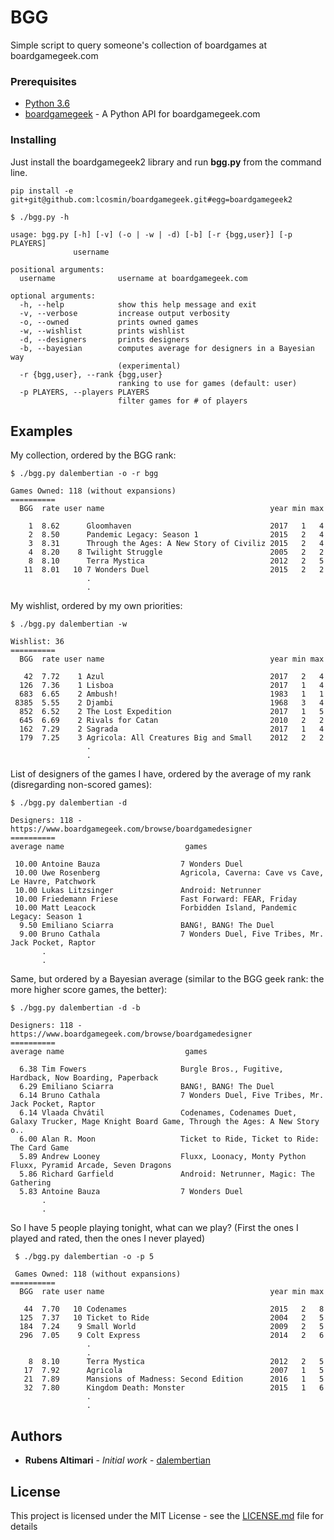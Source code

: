 # BGG

Simple script to query someone's collection of boardgames at boardgamegeek.com

### Prerequisites

* [Python 3.6](https://docs.python.org/3/)
* [boardgamegeek](https://github.com/lcosmin/boardgamegeek/) - A Python API for boardgamegeek.com

### Installing

Just install the boardgamegeek2 library and run **bgg.py** from the command line.

```
pip install -e git+git@github.com:lcosmin/boardgamegeek.git#egg=boardgamegeek2

$ ./bgg.py -h

usage: bgg.py [-h] [-v] (-o | -w | -d) [-b] [-r {bgg,user}] [-p PLAYERS]
              username

positional arguments:
  username              username at boardgamegeek.com

optional arguments:
  -h, --help            show this help message and exit
  -v, --verbose         increase output verbosity
  -o, --owned           prints owned games
  -w, --wishlist        prints wishlist
  -d, --designers       prints designers
  -b, --bayesian        computes average for designers in a Bayesian way
                        (experimental)
  -r {bgg,user}, --rank {bgg,user}
                        ranking to use for games (default: user)
  -p PLAYERS, --players PLAYERS
                        filter games for # of players
```

## Examples

My collection, ordered by the BGG rank:

```
$ ./bgg.py dalembertian -o -r bgg

Games Owned: 118 (without expansions)
==========
  BGG  rate user name                                     year min max

    1  8.62      Gloomhaven                               2017   1   4
    2  8.50      Pandemic Legacy: Season 1                2015   2   4
    3  8.31      Through the Ages: A New Story of Civiliz 2015   2   4
    4  8.20    8 Twilight Struggle                        2005   2   2
    8  8.10      Terra Mystica                            2012   2   5
   11  8.01   10 7 Wonders Duel                           2015   2   2
                 .
                 .
```

My wishlist, ordered by my own priorities:

```
$ ./bgg.py dalembertian -w

Wishlist: 36
==========
  BGG  rate user name                                     year min max

   42  7.72    1 Azul                                     2017   2   4
  126  7.36    1 Lisboa                                   2017   1   4
  683  6.65    2 Ambush!                                  1983   1   1
 8385  5.55    2 Djambi                                   1968   3   4
  852  6.52    2 The Lost Expedition                      2017   1   5
  645  6.69    2 Rivals for Catan                         2010   2   2
  162  7.29    2 Sagrada                                  2017   1   4
  179  7.25    3 Agricola: All Creatures Big and Small    2012   2   2
                 .
                 .
```

List of designers of the games I have, ordered by the average of my rank (disregarding non-scored games):

```
$ ./bgg.py dalembertian -d

Designers: 118 - https://www.boardgamegeek.com/browse/boardgamedesigner
==========
average name                           games

 10.00 Antoine Bauza                  7 Wonders Duel
 10.00 Uwe Rosenberg                  Agricola, Caverna: Cave vs Cave, Le Havre, Patchwork
 10.00 Lukas Litzsinger               Android: Netrunner
 10.00 Friedemann Friese              Fast Forward: FEAR, Friday
 10.00 Matt Leacock                   Forbidden Island, Pandemic Legacy: Season 1
  9.50 Emiliano Sciarra               BANG!, BANG! The Duel
  9.00 Bruno Cathala                  7 Wonders Duel, Five Tribes, Mr. Jack Pocket, Raptor
       .
       .
```

Same, but ordered by a Bayesian average (similar to the BGG geek rank: the more higher score games, the better):

```
$ ./bgg.py dalembertian -d -b

Designers: 118 - https://www.boardgamegeek.com/browse/boardgamedesigner
==========
average name                           games

  6.38 Tim Fowers                     Burgle Bros., Fugitive, Hardback, Now Boarding, Paperback
  6.29 Emiliano Sciarra               BANG!, BANG! The Duel
  6.14 Bruno Cathala                  7 Wonders Duel, Five Tribes, Mr. Jack Pocket, Raptor
  6.14 Vlaada Chvátil                 Codenames, Codenames Duet, Galaxy Trucker, Mage Knight Board Game, Through the Ages: A New Story o..
  6.00 Alan R. Moon                   Ticket to Ride, Ticket to Ride: The Card Game
  5.89 Andrew Looney                  Fluxx, Loonacy, Monty Python Fluxx, Pyramid Arcade, Seven Dragons
  5.86 Richard Garfield               Android: Netrunner, Magic: The Gathering
  5.83 Antoine Bauza                  7 Wonders Duel
       .
       .
```

So I have 5 people playing tonight, what can we play? (First the ones I played and rated, then the ones I never played)

```
 $ ./bgg.py dalembertian -o -p 5

 Games Owned: 118 (without expansions)
==========
  BGG  rate user name                                     year min max

   44  7.70   10 Codenames                                2015   2   8
  125  7.37   10 Ticket to Ride                           2004   2   5
  184  7.24    9 Small World                              2009   2   5
  296  7.05    9 Colt Express                             2014   2   6
                 .
                 .
    8  8.10      Terra Mystica                            2012   2   5
   17  7.92      Agricola                                 2007   1   5
   21  7.89      Mansions of Madness: Second Edition      2016   1   5
   32  7.80      Kingdom Death: Monster                   2015   1   6
                 .
                 .
```

## Authors

* **Rubens Altimari** - *Initial work* - [dalembertian](https://github.com/dalembertian)

## License

This project is licensed under the MIT License - see the [LICENSE.md](LICENSE.md) file for details
